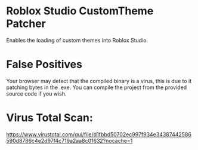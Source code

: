 # Roblox Studio CustomTheme Patcher
 Enables the loading of custom themes into Roblox Studio.

# False Positives
Your browser may detect that the compiled binary is a virus, this is due to it patching bytes in the .exe. 
You can compile the project from the provided source code if you wish.

# Virus Total Scan:
https://www.virustotal.com/gui/file/d1fbbd50702ec997f934e34387442586590d8786c4e2d97f4c719a2aa8c01632?nocache=1
